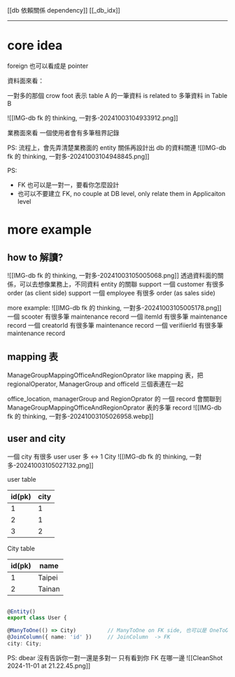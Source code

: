 [[db 依賴關係 dependency]]
[[_db_idx]]

---

# core idea

 foreign 也可以看成是 pointer



資料面來看：

一對多的那個 crow foot 表示
table A 的一筆資料 is related to 多筆資料 in Table B

![[IMG-db fk 的 thinking, 一對多-20241003104933912.png]]

業務面來看
一個使用者會有多筆租界記錄

PS: 流程上，會先弄清楚業務面的 entity 關係再設計出 db 的資料關連
![[IMG-db fk 的 thinking, 一對多-20241003104948845.png]]


PS: 
- FK 也可以是一對一，要看你怎麼設計
- 也可以不要建立 FK,  no couple at DB level, only relate them in Applicaiton level

# more example






## how to 解讀?
![[IMG-db fk 的 thinking, 一對多-20241003105005068.png]]
 透過資料面的關係，可以去想像業務上，不同資料 entity 的關聯
support 一個 customer 有很多 order   (as client side)
support 一個 employee 有很多 order  (as sales side)



more example:
![[IMG-db fk 的 thinking, 一對多-20241003105005178.png]]
一個 scooter 有很多筆 maintenance record
一個 itemId 有很多筆 maintenance record
一個 creatorId 有很多筆 maintenance record
一個 verifiierId 有很多筆 maintenance record







## mapping 表
ManageGroupMappingOfficeAndRegionOprator
like mapping 表，把 regionalOperator, ManagerGroup and officeId 三個表連在一起

office_location, managerGroup and RegionOprator 的 一個 record 會關聯到 ManageGroupMappingOfficeAndRegionOprator 表的多筆 record
![[IMG-db fk 的 thinking, 一對多-20241003105026958.webp]]




## user and city
一個 city 有很多 user
user 多 <-> 1 City
![[IMG-db fk 的 thinking, 一對多-20241003105027132.png]]

user table

| id(pk) | city |
| ------ | ---- |
| 1      | 1    |
| 2      | 1    |
| 3      | 2    |



City table

| id(pk) | name   |
| ------ | ------ |
| 1      | Taipei |
| 2      | Tainan |

```ts

@Entity()
export class User {

@ManyToOne(() => City)          // ManyToOne on FK side, 也可以是 OneToOne
@JoinColumn({ name: 'id' })     // JoinColumn  -> FK
city: City;


```



PS:
dbear 沒有告訴你一對一還是多對一
只有看到你 FK 在哪一邊
![[CleanShot 2024-11-01 at 21.22.45.png]]
